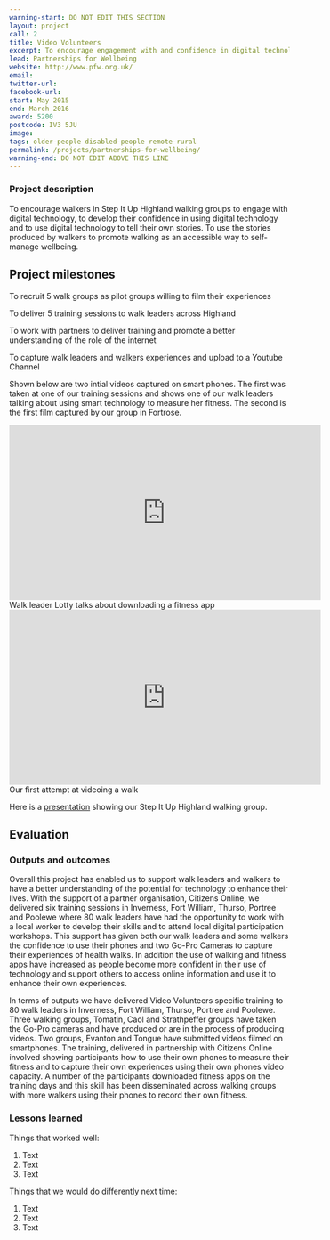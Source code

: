 ```yaml
---
warning-start: DO NOT EDIT THIS SECTION
layout: project
call: 2
title: Video Volunteers
excerpt: To encourage engagement with and confidence in digital technology
lead: Partnerships for Wellbeing
website: http://www.pfw.org.uk/
email: 
twitter-url: 
facebook-url: 
start: May 2015
end: March 2016
award: 5200
postcode: IV3 5JU
image:
tags: older-people disabled-people remote-rural
permalink: /projects/partnerships-for-wellbeing/
warning-end: DO NOT EDIT ABOVE THIS LINE
---
```


### Project description

To encourage walkers in Step It Up Highland walking groups to engage with digital technology, to develop their confidence in using digital technology and to use digital technology to tell their own stories. To use the stories produced by walkers to promote walking as an accessible way to self-manage wellbeing.


## Project milestones

To recruit 5 walk groups as pilot groups willing to film their experiences

To deliver 5 training sessions to walk leaders across Highland

To work with partners to deliver training and promote a better understanding of the role of the internet

To capture walk leaders and walkers experiences and upload to a Youtube Channel

Shown below are two intial videos captured on smart phones.  The first was taken at one of our training sessions and shows one of our walk leaders talking about using smart technology to measure her fitness.  The second is the first film captured by our group in Fortrose.


<iframe width="560" height="315" src="https://www.youtube.com/embed/RL6YEjscZVc" frameborder="0" allowfullscreen></iframe>
Walk leader Lotty talks about downloading a fitness app

<iframe width="560" height="315" src="https://www.youtube.com/embed/-DL-L1MrYEU" frameborder="0" allowfullscreen></iframe>
Our first attempt at videoing a walk

Here is a [presentation](https://www.slideshare.net/secret/i7m1otVrdMiBtI) showing our Step It Up Highland walking group. 

## Evaluation

### Outputs and outcomes

Overall this project has enabled us to support walk leaders and walkers to have a better understanding of the potential for technology to enhance their lives.  With the support of a partner organisation, Citizens Online, we delivered six training sessions in Inverness, Fort William, Thurso, Portree and Poolewe where 80 walk leaders have had the opportunity to work with a local worker to develop their skills and to attend local digital participation workshops.  This support has given both our walk leaders and some walkers the confidence to use their phones and two Go-Pro Cameras to capture their experiences of health walks. In addition the use of walking and fitness apps have increased as people become more confident in their use of technology and support others to access online information and use it to enhance their own experiences.  

In terms of outputs we have delivered Video Volunteers specific training to 80 walk leaders in Inverness, Fort William, Thurso, Portree and Poolewe.  Three walking groups, Tomatin, Caol and Strathpeffer groups have taken the Go-Pro cameras and have produced or are in the process of producing videos.  Two groups, Evanton and Tongue have submitted videos filmed on smartphones.  The training, delivered in partnership with Citizens Online involved showing participants how to use their own phones to measure their fitness and to capture their own experiences using their own phones video capacity.  A number of the participants downloaded fitness apps on the training days and this skill has been disseminated across walking groups with more walkers using their phones to record their own fitness.  


### Lessons learned

Things that worked well:

1. Text
2. Text
3. Text

Things that we would do differently next time:

1. Text
2. Text
3. Text
